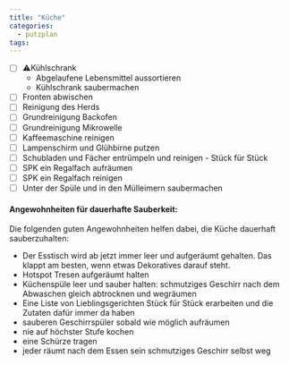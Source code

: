 ```yaml
---
title: "Küche"
categories:
  - putzplan
tags:
---
```

<!--more-->
 - [ ] ⚠️Kühlschrank
   - Abgelaufene Lebensmittel aussortieren 
   - Kühlschrank saubermachen
 - [ ] Fronten abwischen  
 - [ ] Reinigung des Herds  
 - [ ] Grundreinigung Backofen
 - [ ] Grundreinigung Mikrowelle  
 - [ ] Kaffeemaschine reinigen  
 - [ ] Lampenschirm und Glühbirne putzen  
 - [ ] Schubladen und Fächer entrümpeln und reinigen - Stück für Stück  
 - [ ] SPK ein Regalfach aufräumen
 - [ ] SPK ein Regalfach reinigen
 - [ ] Unter der Spüle und in den Mülleimern saubermachen

#### Angewohnheiten für dauerhafte Sauberkeit:

Die folgenden guten Angewohnheiten helfen dabei, die Küche dauerhaft sauberzuhalten:

-   Der Esstisch wird ab jetzt immer leer und aufgeräumt gehalten. Das klappt am besten, wenn etwas Dekoratives darauf steht.
- Hotspot Tresen aufgeräumt halten
-   Küchenspüle leer und sauber halten: schmutziges Geschirr nach dem Abwaschen gleich abtrocknen und wegräumen
-   Eine Liste von Lieblingsgerichten Stück für Stück erarbeiten und die Zutaten dafür immer da haben
-   sauberen Geschirrspüler sobald wie möglich aufräumen
-   nie auf höchster Stufe kochen
-   eine Schürze tragen
-   jeder räumt nach dem Essen sein schmutziges Geschirr selbst weg
<!--stackedit_data:
eyJoaXN0b3J5IjpbNjE1MDI2MzA5XX0=
-->